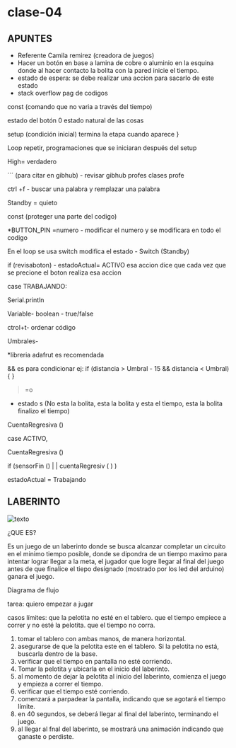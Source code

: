 # clase-04


## APUNTES 

- Referente Camila remirez (creadora de juegos)
- Hacer un botón en base a lamina de cobre o aluminio en la esquina donde al hacer contacto la bolita con la pared inicie el tiempo.
- estado de espera: se debe realizar una accion para sacarlo de este estado
- stack overflow pag de codigos

const (comando que no varia a través del tiempo)

estado del botón 0 estado natural de las cosas 

setup (condición inicial)  termina la etapa cuando aparece }

Loop  repetir, programaciones que se iniciaran después del setup

High= verdadero  

´´´ (para citar en gibhub) - revisar gibhub profes clases profe

ctrl +f  - buscar una palabra y remplazar una palabra

Standby = quieto 

const (proteger una parte del codigo)

*BUTTON_PIN =numero - modificar el numero y se modificara en todo el codigo 

En el loop se usa switch modifica el estado - Switch (Standby)

if (revisaboton) - estadoActual= ACTIVO   esa accion dice que cada vez que se precione el boton realiza esa accion 

case TRABAJANDO:

Serial.println

Variable- boolean - true/false

ctrol+t- ordenar código

Umbrales-

*libreria adafrut es recomendada 

&& es para condicionar ej: if (distancia > Umbral - 15  &&  distancia  < Umbral){
}

> =o
> 
- estado s (No esta la bolita, esta la bolita y esta el tiempo, esta la bolita finalizo el tiempo)

CuentaRegresiva ()

case ACTIVO, 

CuentaRegresiva ()

if  (sensorFin ()  | |  cuentaRegresiv ( ) )

estadoActual = Trabajando

## LABERINTO

![texto](./laberinto.JPG)

¿QUE ES?

Es un juego de un laberinto donde se busca alcanzar completar un circuito en el minimo tiempo posible, donde se dipondra de un tiempo maximo para intentar lograr llegar a la meta, el jugador que logre llegar al final del juego antes de que finalice el tiepo designado (mostrado por los led del arduino) ganara el juego.

Diagrama de flujo

tarea: quiero empezar a jugar 


casos límites:
que la pelotita no esté en el tablero.
que el tiempo empiece a correr y no esté la pelotita.
que el tiempo no corra.


 1. tomar el tablero con ambas manos, de manera horizontal.
 2. asegurarse de que la pelotita este en el tablero. Si la pelotita no está, buscarla dentro de la base.
 3. verificar que el tiempo en pantalla no esté corriendo.
 4. Tomar la pelotita y ubicarla en el inicio del laberinto.
 5. al momento de dejar la pelotita al inicio del laberinto, comienza el juego y empieza a correr el tiempo.
 6. verificar que el tiempo esté corriendo.
 7. comenzará a parpadear la pantalla, indicando que se agotará el tiempo límite.
 8. en 40 segundos, se deberá llegar al final del laberinto, terminando el juego.
 9. al llegar al fnal del laberinto, se mostrará una animación indicando que ganaste o perdiste.
